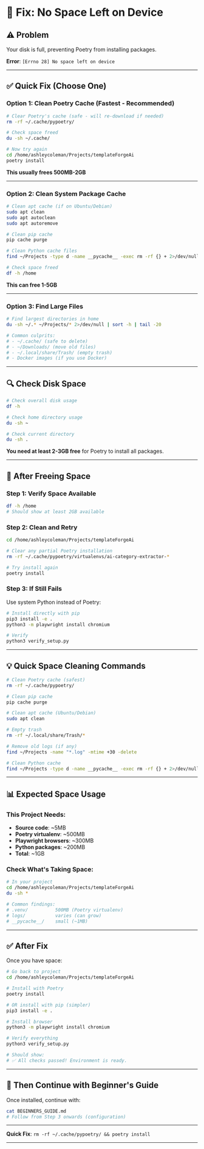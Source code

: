 # 🔧 Fix: No Space Left on Device

## ⚠️ Problem

Your disk is full, preventing Poetry from installing packages.

**Error**: `[Errno 28] No space left on device`

---

## ✅ Quick Fix (Choose One)

### Option 1: Clean Poetry Cache (Fastest - Recommended)

```bash
# Clear Poetry's cache (safe - will re-download if needed)
rm -rf ~/.cache/pypoetry/

# Check space freed
du -sh ~/.cache/

# Now try again
cd /home/ashleycoleman/Projects/templateForgeAi
poetry install
```

**This usually frees 500MB-2GB**

---

### Option 2: Clean System Package Cache

```bash
# Clean apt cache (if on Ubuntu/Debian)
sudo apt clean
sudo apt autoclean
sudo apt autoremove

# Clean pip cache
pip cache purge

# Clean Python cache files
find ~/Projects -type d -name __pycache__ -exec rm -rf {} + 2>/dev/null

# Check space freed
df -h /home
```

**This can free 1-5GB**

---

### Option 3: Find Large Files

```bash
# Find largest directories in home
du -sh ~/.* ~/Projects/* 2>/dev/null | sort -h | tail -20

# Common culprits:
# - ~/.cache/ (safe to delete)
# - ~/Downloads/ (move old files)
# - ~/.local/share/Trash/ (empty trash)
# - Docker images (if you use Docker)
```

---

## 🔍 Check Disk Space

```bash
# Check overall disk usage
df -h

# Check home directory usage
du -sh ~

# Check current directory
du -sh .
```

**You need at least 2-3GB free** for Poetry to install all packages.

---

## 🚀 After Freeing Space

### Step 1: Verify Space Available

```bash
df -h /home
# Should show at least 2GB available
```

### Step 2: Clean and Retry

```bash
cd /home/ashleycoleman/Projects/templateForgeAi

# Clear any partial Poetry installation
rm -rf ~/.cache/pypoetry/virtualenvs/ai-category-extractor-*

# Try install again
poetry install
```

### Step 3: If Still Fails

Use system Python instead of Poetry:

```bash
# Install directly with pip
pip3 install -e .
python3 -m playwright install chromium

# Verify
python3 verify_setup.py
```

---

## 💡 Quick Space Cleaning Commands

```bash
# Clean Poetry cache (safest)
rm -rf ~/.cache/pypoetry/

# Clean pip cache
pip cache purge

# Clean apt cache (Ubuntu/Debian)
sudo apt clean

# Empty trash
rm -rf ~/.local/share/Trash/*

# Remove old logs (if any)
find ~/Projects -name "*.log" -mtime +30 -delete

# Clean Python cache
find ~/Projects -type d -name __pycache__ -exec rm -rf {} + 2>/dev/null
```

---

## 📊 Expected Space Usage

### This Project Needs:

- **Source code**: ~5MB
- **Poetry virtualenv**: ~500MB
- **Playwright browsers**: ~300MB
- **Python packages**: ~200MB
- **Total**: ~1GB

### Check What's Taking Space:

```bash
# In your project
cd /home/ashleycoleman/Projects/templateForgeAi
du -sh *

# Common findings:
# .venv/          500MB (Poetry virtualenv)
# logs/           varies (can grow)
# __pycache__/    small (~1MB)
```

---

## ✅ After Fix

Once you have space:

```bash
# Go back to project
cd /home/ashleycoleman/Projects/templateForgeAi

# Install with Poetry
poetry install

# OR install with pip (simpler)
pip3 install -e .

# Install browser
python3 -m playwright install chromium

# Verify everything
python3 verify_setup.py

# Should show:
# ✅ All checks passed! Environment is ready.
```

---

## 🎯 Then Continue with Beginner's Guide

Once installed, continue with:

```bash
cat BEGINNERS_GUIDE.md
# Follow from Step 3 onwards (configuration)
```

---

**Quick Fix**: `rm -rf ~/.cache/pypoetry/ && poetry install`

---

